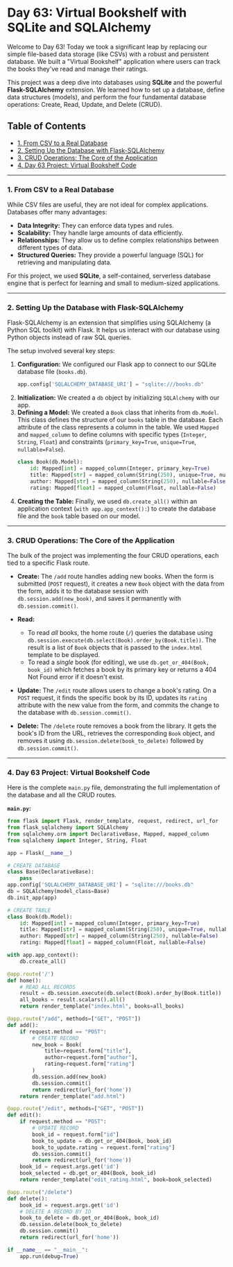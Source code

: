 # Day 63: Virtual Bookshelf with SQLite and SQLAlchemy

Welcome to Day 63! Today we took a significant leap by replacing our simple file-based data storage (like CSVs) with a robust and persistent database. We built a "Virtual Bookshelf" application where users can track the books they've read and manage their ratings.

This project was a deep dive into databases using **SQLite** and the powerful **Flask-SQLAlchemy** extension. We learned how to set up a database, define data structures (models), and perform the four fundamental database operations: Create, Read, Update, and Delete (CRUD).



## Table of Contents
- [1. From CSV to a Real Database](#1-from-csv-to-a-real-database)
- [2. Setting Up the Database with Flask-SQLAlchemy](#2-setting-up-the-database-with-flask-sqlalchemy)
- [3. CRUD Operations: The Core of the Application](#3-crud-operations-the-core-of-the-application)
- [4. Day 63 Project: Virtual Bookshelf Code](#4-day-63-project-virtual-bookshelf-code)

---

### 1. From CSV to a Real Database
While CSV files are useful, they are not ideal for complex applications. Databases offer many advantages:
-   **Data Integrity:** They can enforce data types and rules.
-   **Scalability:** They handle large amounts of data efficiently.
-   **Relationships:** They allow us to define complex relationships between different types of data.
-   **Structured Queries:** They provide a powerful language (SQL) for retrieving and manipulating data.

For this project, we used **SQLite**, a self-contained, serverless database engine that is perfect for learning and small to medium-sized applications.

---

### 2. Setting Up the Database with Flask-SQLAlchemy
Flask-SQLAlchemy is an extension that simplifies using SQLAlchemy (a Python SQL toolkit) with Flask. It helps us interact with our database using Python objects instead of raw SQL queries.

The setup involved several key steps:
1.  **Configuration:** We configured our Flask app to connect to our SQLite database file (`books.db`).
    ```python
    app.config['SQLALCHEMY_DATABASE_URI'] = "sqlite:///books.db"
    ```
2.  **Initialization:** We created a `db` object by initializing `SQLAlchemy` with our app.
3.  **Defining a Model:** We created a `Book` class that inherits from `db.Model`. This class defines the structure of our `books` table in the database. Each attribute of the class represents a column in the table. We used `Mapped` and `mapped_column` to define columns with specific types (`Integer`, `String`, `Float`) and constraints (`primary_key=True`, `unique=True`, `nullable=False`).
    ```python
    class Book(db.Model):
        id: Mapped[int] = mapped_column(Integer, primary_key=True)
        title: Mapped[str] = mapped_column(String(250), unique=True, nullable=False)
        author: Mapped[str] = mapped_column(String(250), nullable=False)
        rating: Mapped[float] = mapped_column(Float, nullable=False)
    ```
4.  **Creating the Table:** Finally, we used `db.create_all()` within an application context (`with app.app_context():`) to create the database file and the `book` table based on our model.

---

### 3. CRUD Operations: The Core of the Application
The bulk of the project was implementing the four CRUD operations, each tied to a specific Flask route.

-   **Create:** The `/add` route handles adding new books. When the form is submitted (`POST` request), it creates a new `Book` object with the data from the form, adds it to the database session with `db.session.add(new_book)`, and saves it permanently with `db.session.commit()`.

-   **Read:**
    -   To read *all* books, the home route (`/`) queries the database using `db.session.execute(db.select(Book).order_by(Book.title))`. The result is a list of `Book` objects that is passed to the `index.html` template to be displayed.
    -   To read a *single* book (for editing), we use `db.get_or_404(Book, book_id)` which fetches a book by its primary key or returns a 404 Not Found error if it doesn't exist.

-   **Update:** The `/edit` route allows users to change a book's rating. On a `POST` request, it finds the specific book by its ID, updates its `rating` attribute with the new value from the form, and commits the change to the database with `db.session.commit()`.

-   **Delete:** The `/delete` route removes a book from the library. It gets the book's ID from the URL, retrieves the corresponding `Book` object, and removes it using `db.session.delete(book_to_delete)` followed by `db.session.commit()`.

---

### 4. Day 63 Project: Virtual Bookshelf Code
Here is the complete `main.py` file, demonstrating the full implementation of the database and all the CRUD routes.

**`main.py`:**
```python
from flask import Flask, render_template, request, redirect, url_for
from flask_sqlalchemy import SQLAlchemy
from sqlalchemy.orm import DeclarativeBase, Mapped, mapped_column
from sqlalchemy import Integer, String, Float

app = Flask(__name__)

# CREATE DATABASE
class Base(DeclarativeBase):
    pass
app.config['SQLALCHEMY_DATABASE_URI'] = "sqlite:///books.db"
db = SQLAlchemy(model_class=Base)
db.init_app(app)

# CREATE TABLE
class Book(db.Model):
    id: Mapped[int] = mapped_column(Integer, primary_key=True)
    title: Mapped[str] = mapped_column(String(250), unique=True, nullable=False)
    author: Mapped[str] = mapped_column(String(250), nullable=False)
    rating: Mapped[float] = mapped_column(Float, nullable=False)

with app.app_context():
    db.create_all()

@app.route('/')
def home():
    # READ ALL RECORDS
    result = db.session.execute(db.select(Book).order_by(Book.title))
    all_books = result.scalars().all()
    return render_template("index.html", books=all_books)

@app.route("/add", methods=["GET", "POST"])
def add():
    if request.method == "POST":
        # CREATE RECORD
        new_book = Book(
            title=request.form["title"],
            author=request.form["author"],
            rating=request.form["rating"]
        )
        db.session.add(new_book)
        db.session.commit()
        return redirect(url_for('home'))
    return render_template("add.html")

@app.route("/edit", methods=["GET", "POST"])
def edit():
    if request.method == "POST":
        # UPDATE RECORD
        book_id = request.form["id"]
        book_to_update = db.get_or_404(Book, book_id)
        book_to_update.rating = request.form["rating"]
        db.session.commit()
        return redirect(url_for('home'))
    book_id = request.args.get('id')
    book_selected = db.get_or_404(Book, book_id)
    return render_template("edit_rating.html", book=book_selected)

@app.route("/delete")
def delete():
    book_id = request.args.get('id')
    # DELETE A RECORD BY ID
    book_to_delete = db.get_or_404(Book, book_id)
    db.session.delete(book_to_delete)
    db.session.commit()
    return redirect(url_for('home'))

if __name__ == "__main__":
    app.run(debug=True)
```